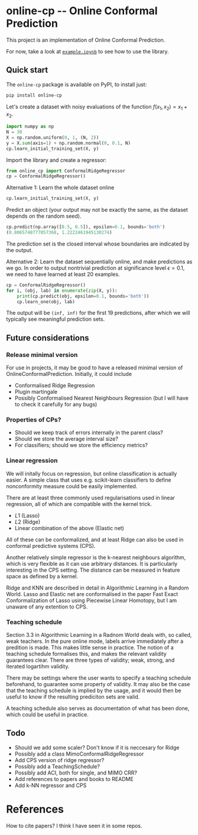 # online-cp -- Online Conformal Prediction

This project is an implementation of Online Conformal Prediction.

For now, take a look at [`example.ipynb`](example.ipynb) to see how to use the library.


## Quick start

The `online-cp` package is available on PyPI, to install just:

```bash
pip install online-cp
```

Let's create a dataset with noisy evaluations of the function $f(x_1, x_2) = x_1 + x_2$.

```py
import numpy as np
N = 30
X = np.random.uniform(0, 1, (N, 2))
y = X.sum(axis=1) + np.random.normal(0, 0.1, N)
cp.learn_initial_training_set(X, y)
```

Import the library and create a regressor:

```py
from online_cp import ConformalRidgeRegressor
cp = ConformalRidgeRegressor()
```

Alternative 1: Learn the whole dataset online
```py
cp.learn_initial_training_set(X, y)
```

Predict an object (your output may not be exactly the same, as the dataset depends on the random seed).
```py
cp.predict(np.array([0.5, 0.5]), epsilon=0.1, bounds='both')
(0.8065748777057368, 1.2222461945130274)
```
The prediction set is the closed interval whose boundaries are indicated by the output.

Alternative 2: Learn the dataset sequentially online, and make predictions as we go. In order to output nontrivial prediction at significance level $\epsilon=0.1$, we need to have learned at least 20 examples.
```py
cp = ConformalRidgeRegressor()
for i, (obj, lab) in enumerate(zip(X, y)):
    print(cp.predict(obj, epsilon=0.1, bounds='both'))
    cp.learn_one(obj, lab)
```
The output will be ```(inf, inf)``` for the first 19 predictions, after which we will typically see meaningful prediction sets.


## Future considerations

### Release minimal version 
For use in projects, it may be good to have a released minimal version of OnlineConformalPrediction. Initially, it could include
* Conformalised Ridge Regression
* Plugin martingale
* Possibly Conformalised Nearest Neighbours Regression (but I will have to check it carefully for any bugs)

### Properties of CPs?
* Should we keep track of errors internally in the parent class? 
* Should we store the average interval size?
* For classifiers; should we store the efficiency metrics?

### Linear regression
We will initally focus on regression, but online classification is actually easier. A simple class that uses e.g. scikit-learn classifiers to define nonconformity measure could be easily implemented. 

There are at least three commonly used regularisations used in linear regression, all of which are compatible with the kernel trick. 
* $L1$ (Lasso)
* $L2$ (Ridge)
* Linear combination of the above (Elastic net)

All of these can be conformalized, and at least Ridge can also be used in conformal predictive systems (CPS).

Another relatively simple regressor is the k-nearest neighbours algorithm, which is very flexible as it can use arbitrary distances. It is particularly interesting in the CPS setting. The distance can be measured in feature space as defined by a kernel.

Ridge and KNN are described in detail in Algorithmic Learning in a Random World. Lasso and Elastic net are conformalised in the paper Fast Exact Conformalization of Lasso using Piecewise Linear Homotopy, but I am unaware of any extention to CPS. 

### Teaching schedule
Section 3.3 in Algorithmic Learning in a Radnom World deals with, so called, weak teachers. In the pure online mode, labels arrive immediately after a predition is made. This makes little sense in practice. The notion of a teaching schedule formalises this, and makes the relevant validity guarantees clear. There are three types of validity; weak, strong, and iterated logartihm validity. 

There may be settings where the user wants to specify a teaching schedule beforehand, to guarantee some property of validity. It may also be the case that the teaching schedule is implied by the usage, and it would then be useful to know if the resulting prediciton sets are valid.

A teaching schedule also serves as documentation of what has been done, which could be useful in practice.

## Todo
* Should we add some scaler? Don't know if it is neccesary for Ridge
* Possibly add a class MimoConformalRidgeRegressor
* Add CPS version of ridge regressor?
* Possibly add a TeachingSchedule?
* Possibly add ACI, both for single, and MIMO CRR?
* Add references to papers and books to README
* Add k-NN regressor and CPS

# References
How to cite papers? I think I have seen it in some repos.
